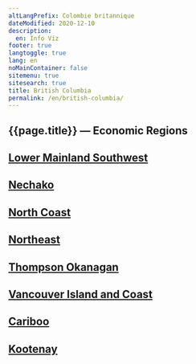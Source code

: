 ```yaml
---
altLangPrefix: Colombie britannique
dateModified: 2020-12-10
description:
  en: Info Viz
footer: true
langtoggle: true
lang: en
noMainContainer: false
sitemenu: true
sitesearch: true
title: British Columbia
permalink: /en/british-columbia/
---
```




<h2>{{page.title}} — Economic Regions</h2>

<section>
    <div class="container">
       <a href="/data/economic-region-indicators/lower-mainland-southwest.html"><h2>Lower Mainland Southwest</h2></a>
       <a href="/data/economic-region-indicators/nechako.html"><h2>Nechako</h2></a>
       <a href="/data/economic-region-indicators/north-coast.html"><h2>North Coast</h2></a>
       <a href="/data/economic-region-indicators/northeast.html"><h2>Northeast</h2></a>
       <a href="/data/economic-region-indicators/thompson-okanagan.html"><h2>Thompson Okanagan</h2></a>
       <a href="/data/economic-region-indicators/vancouver-island-and-coast.html"><h2>Vancouver Island and Coast</h2></a>
       <a href="/data/economic-region-indicators/cariboo.html"><h2>Cariboo</h2></a>
       <a href="/data/economic-region-indicators/kootenay.html"><h2>Kootenay</h2></a>
    </div>
</section>

<!-- <h2>{{ page.description.en }}</h2> -->

<!-- <ul>
  {% for page in site.pages %}
  {% if page.path contains 'en/data' %}
    <li>
      <a href="{{ site.baseurl }}{{ page.url }}">{{ page.contentTitle.en }}</a>
    </li>
    {% endif %}
  {% endfor %}
</ul>
 -->
